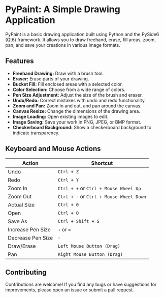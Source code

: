# PyPaint: A Simple Drawing Application

PyPaint is a basic drawing application built using Python and the PySide6 (Qt6) framework. It allows you to draw freehand, erase, fill areas, zoom, pan, and save your creations in various image formats.

## Features

*   **Freehand Drawing:** Draw with a brush tool.
*   **Eraser:** Erase parts of your drawing.
*   **Bucket Fill:** Fill enclosed areas with a selected color.
*   **Color Selection:** Choose from a wide range of colors.
*   **Pen Size Adjustment:** Adjust the size of the brush and eraser.
*   **Undo/Redo:** Correct mistakes with undo and redo functionality.
*   **Zoom and Pan:** Zoom in and out, and pan around the canvas.
*   **Canvas Resize:** Change the dimensions of the drawing area.
*   **Image Loading:** Open existing images to edit.
*   **Image Saving:** Save your work in PNG, JPEG, or BMP format.
*   **Checkerboard Background:** Show a checkerboard background to indicate transparency.

## Keyboard and Mouse Actions

| Action           | Shortcut        |
| ---------------- | --------------- |
| Undo             | `Ctrl + Z`      |
| Redo             | `Ctrl + Y`      |
| Zoom In          | `Ctrl + +` or `Ctrl + Mouse Wheel Up` |
| Zoom Out         | `Ctrl + -` or `Ctrl + Mouse Wheel Down` |
| Actual Size      | `Ctrl + 0`      |
| Open             | `Ctrl + O`      |
| Save As          | `Ctrl + Shift + S`|
| Increase Pen Size| `+` or `=`      |
| Decrease Pen Size| `-`             |
| Draw/Erase       | `Left Mouse Button (Drag)` |
| Pan              | `Right Mouse Button (Drag)`|

## Contributing

Contributions are welcome! If you find any bugs or have suggestions for improvements, please open an issue or submit a pull request.
